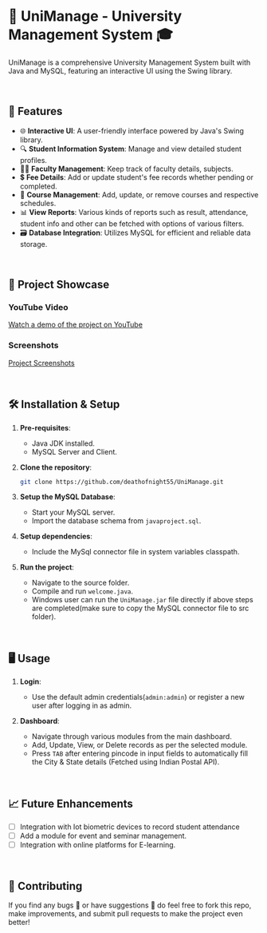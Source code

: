 # 🏫 UniManage - University Management System 🎓

UniManage is a comprehensive University Management System built with Java and MySQL, featuring an interactive UI using the Swing library.

<br>

## 🌟 Features

- 🌐 **Interactive UI**: A user-friendly interface powered by Java's Swing library.
- 🔍 **Student Information System**: Manage and view detailed student profiles.
- 👩‍🏫 **Faculty Management**: Keep track of faculty details, subjects.
- 💲 **Fee Details**: Add or update student's fee records whether pending or completed.
- 📅 **Course Management**: Add, update, or remove courses and respective schedules.
- 📊 **View Reports**: Various kinds of reports such as result, attendance, student info and other can be fetched with options of various filters.
- 🗃️ **Database Integration**: Utilizes MySQL for efficient and reliable data storage.

<br>

## 🎥 Project Showcase

### YouTube Video
[Watch a demo of the project on YouTube](https://youtu.be/84YQL0_4O8o)

### Screenshots

[Project Screenshots](https://imgur.com/a/TIQnGoW)


<br>

## 🛠️ Installation & Setup

1. **Pre-requisites**:
   - Java JDK installed.
   - MySQL Server and Client.
  
2. **Clone the repository**:
     ```bash
     git clone https://github.com/deathofnight55/UniManage.git
    

3. **Setup the MySQL Database**:
    - Start your MySQL server.
    - Import the database schema from `javaproject.sql`.

3. **Setup dependencies**:
    - Include the MySql connector file in system variables classpath.

5. **Run the project**:
    - Navigate to the source folder.
    - Compile and run `welcome.java`.
    - Windows user can run the `UniManage.jar` file directly if above steps are completed(make sure to copy the MySQL connector file to src folder).
<br>

## 🖥️ Usage

1. **Login**:
    - Use the default admin credentials(`admin:admin`) or register a new user after logging in as admin.

2. **Dashboard**:
    - Navigate through various modules from the main dashboard.
    - Add, Update, View, or Delete records as per the selected module.
    - Press `TAB` after entering pincode in input fields to automatically fill the City & State details (Fetched using Indian Postal API).

<br>

## 📈 Future Enhancements

- [ ] Integration with Iot biometric devices to record student attendance
- [ ] Add a module for event and seminar management.
- [ ] Integration with online platforms for E-learning.

<br>

## 🙏 Contributing

If you find any bugs 🐛 or have suggestions 📝 do feel free to fork this repo, make improvements, and submit pull requests to make the project even better!
